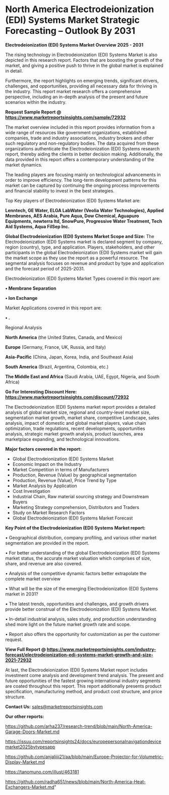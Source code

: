  # North America Electrodeionization (EDI) Systems Market Strategic Forecasting – Outlook By 2031

<Strong> Electrodeionization (EDI) Systems Market Overview 2025 - 2031</strong>

The rising technology in Electrodeionization (EDI) Systems Market is also depicted in this research report. Factors that are boosting the growth of the market, and giving a positive push to thrive in the global market is explained in detail.

Furthermore, the report highlights on emerging trends, significant drivers, challenges, and opportunities, providing all necessary data for thriving in the industry. This report market research offers a comprehensive perspective, including an in-depth analysis of the present and future scenarios within the industry.

<strong>Request Sample Report @ <a href=https://www.marketreportsinsights.com/sample/72932>https://www.marketreportsinsights.com/sample/72932</a></strong>

The market overview included in this report provides information from a wide range of resources like government organizations, established companies, trade and industry associations, industry brokers and other such regulatory and non-regulatory bodies. The data acquired from these organizations authenticate the Electrodeionization (EDI) Systems research report, thereby aiding the clients in better decision making. Additionally, the data provided in this report offers a contemporary understanding of the market dynamics.

The leading players are focusing mainly on technological advancements in order to improve efficiency. The long-term development patterns for this market can be captured by continuing the ongoing process improvements and financial stability to invest in the best strategies.

Top Key players of Electrodeionization (EDI) Systems Market are:

<strong>Lenntech, GE Water, ELGA LabWater (Veolia Water Technologies), Applied Membranes, AES Arabia, Pure Aqua, Dow Chemical, Aguapuro Equipments, newterra ltd, SnowPure, Progressive Water Treatment, Tech Aid Systems, Aqua FilSep Inc.</strong>

<strong><b>Global Electrodeionization (EDI) Systems Market Scope and Size:</b></strong>
The Electrodeionization (EDI) Systems market is declared segment by company, region (country), type, and application. Players, stakeholders, and other participants in the global Electrodeionization (EDI) Systems market will gain the market scope as they use the report as a powerful resource. The segmental analysis focuses on revenue and product by type and application and the forecast period of 2025-2031.

Electrodeionization (EDI) Systems Market Types covered in this report are:

<strong>• Membrane Separation

• Ion Exchange</strong>

Market Applications covered in this report are:

<strong>• .</strong> 

Regional Analysis

<strong>North America</strong> (the United States, Canada, and Mexico)

<strong>Europe</strong> (Germany, France, UK, Russia, and Italy)

<strong>Asia-Pacific</strong> (China, Japan, Korea, India, and Southeast Asia)

<strong>South America</strong> (Brazil, Argentina, Colombia, etc.)

<strong>The Middle East and Africa</strong> (Saudi Arabia, UAE, Egypt, Nigeria, and South Africa)

<strong>Go For Interesting Discount Here: <a href=https://www.marketreportsinsights.com/discount/72932>https://www.marketreportsinsights.com/discount/72932</a></strong>

The Electrodeionization (EDI) Systems market report provides a detailed analysis of global market size, regional and country-level market size, segmentation market growth, market share, competitive Landscape, sales analysis, impact of domestic and global market players, value chain optimization, trade regulations, recent developments, opportunities analysis, strategic market growth analysis, product launches, area marketplace expanding, and technological innovations.

<strong><b>Major factors covered in the report:</b></strong>
<ul>
  <li>Global Electrodeionization (EDI) Systems Market </li>
  <li>Economic Impact on the Industry</li>
  <li>Market Competition in terms of Manufacturers</li>
  <li>Production, Revenue (Value) by geographical segmentation</li>
  <li>Production, Revenue (Value), Price Trend by Type</li>
  <li>Market Analysis by Application</li>
  <li>Cost Investigation</li>
  <li>Industrial Chain, Raw material sourcing strategy and Downstream Buyers</li>
  <li>Marketing Strategy comprehension, Distributors and Traders</li>
  <li>Study on Market Research Factors</li>
  <li>Global Electrodeionization (EDI) Systems Market Forecast</li>
</ul>

<strong><b>Key Point of the Electrodeionization (EDI) Systems Market report:</b></strong>

• Geographical distribution, company profiling, and various other market segmentation are provided in the report.

• For better understanding of the global Electrodeionization (EDI) Systems market status, the accurate market valuation which comprises of size, share, and revenue are also covered.

• Analysis of the competitive dynamic factors better extrapolate the complete market overview

• What will be the size of the emerging Electrodeionization (EDI) Systems market in 2031?

• The latest trends, opportunities and challenges, and growth drivers provide better construal of the Electrodeionization (EDI) Systems Market.

• In-detail industrial analysis, sales study, and production understanding shed more light on the future market growth rate and scope.

• Report also offers the opportunity for customization as per the customer request.

<strong><b>View Full Report @ <a href=https://www.marketreportsinsights.com/industry-forecast/electrodeionization-edi-systems-market-growth-and-size-2021-72932>https://www.marketreportsinsights.com/industry-forecast/electrodeionization-edi-systems-market-growth-and-size-2021-72932</a></b></strong>


At last, the Electrodeionization (EDI) Systems Market report includes investment come analysis and development trend analysis. The present and future opportunities of the fastest growing international industry segments are coated throughout this report. This report additionally presents product specification, manufacturing method, and product cost structure, and price structure.

<strong>Contact Us:</strong>
sales@marketreportsinsights.com

<strong>Our other reports:</strong>

<a href=https://github.com/arha237/research-trend/blob/main/North-America-Garage-Doors-Market.md>https://github.com/arha237/research-trend/blob/main/North-America-Garage-Doors-Market.md</a>

<a href=https://issuu.com/reportsinsights24/docs/europepersonalnavigationdevicemarket2025bytypesapp>https://issuu.com/reportsinsights24/docs/europepersonalnavigationdevicemarket2025bytypesapp</a>

<a href=https://github.com/anjaliiii21/aa/blob/main/Europe-Projector-for-Volumetric-Display-Market.md>https://github.com/anjaliiii21/aa/blob/main/Europe-Projector-for-Volumetric-Display-Market.md</a>

<a href=https://tanomuno.com/illust/463181>https://tanomuno.com/illust/463181</a>

<a href=https://github.com/radha651/news/blob/main/North-America-Heat-Exchangers-Market.md>https://github.com/radha651/news/blob/main/North-America-Heat-Exchangers-Market.md</a>"
